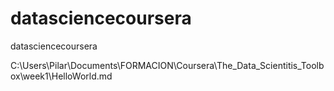 datasciencecoursera
===================

datasciencecoursera

C:\Users\Pilar\Documents\FORMACION\Coursera\The_Data_Scientitis_Toolbox\week1\HelloWorld.md
